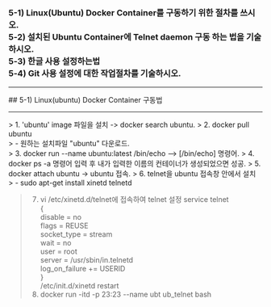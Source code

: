 ### 5-1) Linux(Ubuntu) Docker Container를 구동하기 위한 절차를 쓰시오. <br/> 5-2) 설치된 Ubuntu Container에 Telnet daemon 구동 하는 법을 기술하시오. <br/> 5-3) 한글 사용 설정하는법 <br/> 5-4) Git 사용 설정에 대한 작업절차를 기술하시오. <br/>
<hr/>
## 5-1) Linux(ubuntu) Docker Container 구동법 <hr/>
> 1. 'ubuntu' image 파일을 설치 -> docker search ubuntu.
> 2. docker pull ubuntu <br/>
> - 원하는 설치파일 "ubuntu" 다운로드. <br/>
> 3. docker run --name ubuntu:latest /bin/echo    --> [/bin/echo] 명령어.
> 4. docker ps -a 명령어 입력 후 내가 입력한 이름의 컨테이너가 생성되었으면 성공.
> 5. docker attach ubuntu -> ubuntu 접속.
> 6. telnet을 ubuntu 접속창 안에서 설치 <br/>
> - sudo apt-get install xinetd telnetd <br/>


> 7. vi /etc/xinetd.d/telnet에 접속하여 telnet 설정
> service telnet <br/>
> { <br/>
>   disable = no <br/>
>   flags = REUSE <br/>
>   socket_type = stream <br/>
>   wait = no <br/>
>   user = root <br/>
>   server = /usr/sbin/in.telnetd <br/>
>   log_on_failure += USERID <br/>
> } <br/>
> /etc/init.d/xinetd restart <br/>
> 8. docker run -itd -p 23:23 --name ubt ub_telnet bash
